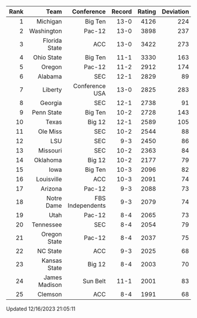 | Rank  | Team                 | Conference           | Record   | Rating | Deviation |
| ---:  | ---:                 | ---:                 | ---:     | ---:   | ---:      |
| 1     | Michigan             | Big Ten              | 13-0     | 4126   | 224       |
| 2     | Washington           | Pac-12               | 13-0     | 3898   | 237       |
| 3     | Florida State        | ACC                  | 13-0     | 3422   | 273       |
| 4     | Ohio State           | Big Ten              | 11-1     | 3330   | 163       |
| 5     | Oregon               | Pac-12               | 11-2     | 2912   | 174       |
| 6     | Alabama              | SEC                  | 12-1     | 2829   | 89        |
| 7     | Liberty              | Conference USA       | 13-0     | 2825   | 283       |
| 8     | Georgia              | SEC                  | 12-1     | 2738   | 91        |
| 9     | Penn State           | Big Ten              | 10-2     | 2728   | 143       |
| 10    | Texas                | Big 12               | 12-1     | 2589   | 105       |
| 11    | Ole Miss             | SEC                  | 10-2     | 2544   | 88        |
| 12    | LSU                  | SEC                  | 9-3      | 2450   | 86        |
| 13    | Missouri             | SEC                  | 10-2     | 2363   | 84        |
| 14    | Oklahoma             | Big 12               | 10-2     | 2177   | 79        |
| 15    | Iowa                 | Big Ten              | 10-3     | 2096   | 82        |
| 16    | Louisville           | ACC                  | 10-3     | 2091   | 74        |
| 17    | Arizona              | Pac-12               | 9-3      | 2088   | 73        |
| 18    | Notre Dame           | FBS Independents     | 9-3      | 2079   | 74        |
| 19    | Utah                 | Pac-12               | 8-4      | 2065   | 73        |
| 20    | Tennessee            | SEC                  | 8-4      | 2054   | 79        |
| 21    | Oregon State         | Pac-12               | 8-4      | 2037   | 75        |
| 22    | NC State             | ACC                  | 9-3      | 2025   | 68        |
| 23    | Kansas State         | Big 12               | 8-4      | 2003   | 70        |
| 24    | James Madison        | Sun Belt             | 11-1     | 2001   | 83        |
| 25    | Clemson              | ACC                  | 8-4      | 1991   | 68        |

Updated 12/16/2023 21:05:11
